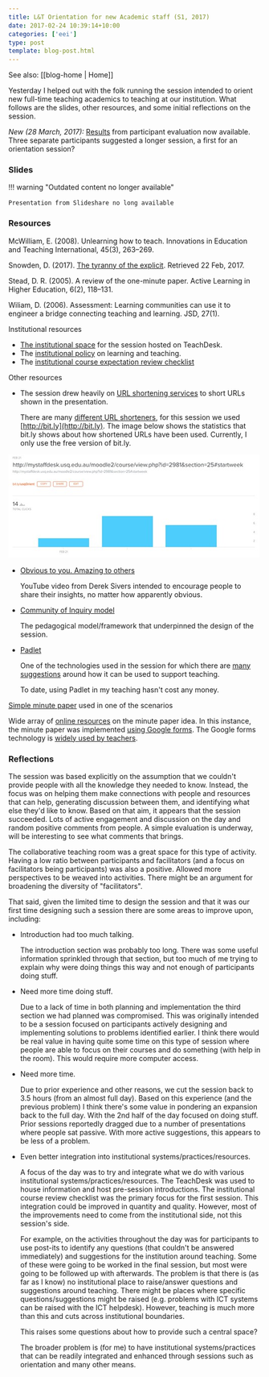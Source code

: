 ```yaml
---
title: L&T Orientation for new Academic staff (S1, 2017)
date: 2017-02-24 10:39:14+10:00
categories: ['eei']
type: post
template: blog-post.html
---
```


See also: [[blog-home | Home]]

Yesterday I helped out with the folk running the session intended to orient new full-time teaching academics to teaching at our institution. What follows are the slides, other resources, and some initial reflections on the session.

_New (28 March, 2017):_ [Results](https://docs.google.com/forms/d/1-JCPkM6HUJ2xvAcItwE_UXpdR2p6c3w4zSHdwTJsCkw/viewanalytics) from participant evaluation now available. Three separate participants suggested a longer session, a first for an orientation session?

### Slides


!!! warning "Outdated content no longer available"

    Presentation from Slideshare no long available


### Resources

McWilliam, E. (2008). Unlearning how to teach. Innovations in Education and Teaching International, 45(3), 263–269.

Snowden, D. (2017). [The tyranny of the explicit](http://cognitive-edge.com/blog/the-tyranny-of-the-explicit/). Retrieved 22 Feb, 2017.

Stead, D. R. (2005). A review of the one-minute paper. Active Learning in Higher Education, 6(2), 118–131.

Wiliam, D. (2006). Assessment: Learning communities can use it to engineer a bridge connecting teaching and learning. JSD, 27(1).

Institutional resources

- [The institutional space](http://bit.ly/usqOrient) for the session hosted on TeachDesk.
- The [institutional policy](http://policy.usq.edu.au/documents/1348PL) on learning and teaching.
- The [institutional course expectation review checklist](https://lor.usq.edu.au/usq/integ/gen/bb035aed-b503-40ec-8fdf-49b7341d5e73/0/?attachment.uuid=83036aa4-71cc-4eb6-a4fe-b035ed223656)

Other resources

- The session drew heavily on [URL shortening services](https://en.wikipedia.org/wiki/URL_shortening) to short URLs shown in the presentation.
    
    There are many [different URL shorteners](https://www.lifewire.com/shortening-long-links-3486603), for this session we used [http://bit.ly](http://bit.ly). The image below shows the statistics that bit.ly shows about how shortened URLs have been used. Currently, I only use the free version of bit.ly.
    

[![Stats on shortened](images/32263769553_ab571f6501.jpg)](https://www.flickr.com/photos/david_jones/32263769553/in/dateposted-public/ "Stats on shortened")
<script async src="//embedr.flickr.com/assets/client-code.js" charset="utf-8"></script>

- [Obvious to you. Amazing to others](http://bit.ly/obvAmazing)
    
    YouTube video from Derek Sivers intended to encourage people to share their insights, no matter how apparently obvious.
    
- [Community of Inquiry model](https://coi.athabascau.ca/)
    
    The pedagogical model/framework that underpinned the design of the session.
    
- [Padlet](https://padlet.com/)
    
    One of the technologies used in the session for which there are [many suggestions](https://www.google.com/search?q=using+padlet+teaching&ie=utf-8&oe=utf-8&client=firefox-b-ab) around how it can be used to support teaching.
    
    To date, using Padlet in my teaching hasn't cost any money.
    
[Simple minute paper](http://bit.ly/exMinute) used in one of the scenarios

Wide array of [online resources](https://www.google.com/search?q=minute+paper&ie=utf-8&oe=utf-8&client=firefox-b-ab) on the minute paper idea. In this instance, the minute paper was implemented [using Google forms](https://www.google.com/search?q=minute+paper&ie=utf-8&oe=utf-8&client=firefox-b-ab#q=using+google+form&*). The Google forms technology is [widely used by teachers](https://www.google.com/search?q=minute+paper&ie=utf-8&oe=utf-8&client=firefox-b-ab#q=using+google+form+teaching&*).

### Reflections

The session was based explicitly on the assumption that we couldn't provide people with all the knowledge they needed to know. Instead, the focus was on helping them make connections with people and resources that can help, generating discussion between them, and identifying what else they'd like to know. Based on that aim, it appears that the session succeeded. Lots of active engagement and discussion on the day and random positive comments from people. A simple evaluation is underway, will be interesting to see what comments that brings.

The collaborative teaching room was a great space for this type of activity. Having a low ratio between participants and facilitators (and a focus on facilitators being participants) was also a positive. Allowed more perspectives to be weaved into activities. There might be an argument for broadening the diversity of "facilitators".

That said, given the limited time to design the session and that it was our first time designing such a session there are some areas to improve upon, including:

- Introduction had too much talking.
    
    The introduction section was probably too long. There was some useful information sprinkled through that section, but too much of me trying to explain why were doing things this way and not enough of participants doing stuff.
    
- Need more time doing stuff.
    
    Due to a lack of time in both planning and implementation the third section we had planned was compromised. This was originally intended to be a session focused on participants actively designing and implementing solutions to problems identified earlier. I think there would be real value in having quite some time on this type of session where people are able to focus on their courses and do something (with help in the room). This would require more computer access.
    
- Need more time.
    
    Due to prior experience and other reasons, we cut the session back to 3.5 hours (from an almost full day). Based on this experience (and the previous problem) I think there's some value in pondering an expansion back to the full day. With the 2nd half of the day focused on doing stuff. Prior sessions reportedly dragged due to a number of presentations where people sat passive. With more active suggestions, this appears to be less of a problem.
    
- Even better integration into institutional systems/practices/resources.
    
    A focus of the day was to try and integrate what we do with various institutional systems/practices/resources. The TeachDesk was used to house information and host pre-session introductions. The institutional course review checklist was the primary focus for the first session. This integration could be improved in quantity and quality. However, most of the improvements need to come from the institutional side, not this session's side.
    
    For example, on the activities throughout the day was for participants to use post-its to identify any questions (that couldn't be answered immediately) and suggestions for the institution around teaching. Some of these were going to be worked in the final session, but most were going to be followed up with afterwards. The problem is that there is (as far as I know) no institutional place to raise/answer questions and suggestions around teaching. There might be places where specific questions/suggestions might be raised (e.g. problems with ICT systems can be raised with the ICT helpdesk). However, teaching is much more than this and cuts across institutional boundaries.
    
    This raises some questions about how to provide such a central space?
    
    The broader problem is (for me) to have institutional systems/practices that can be readily integrated and enhanced through sessions such as orientation and many other means.